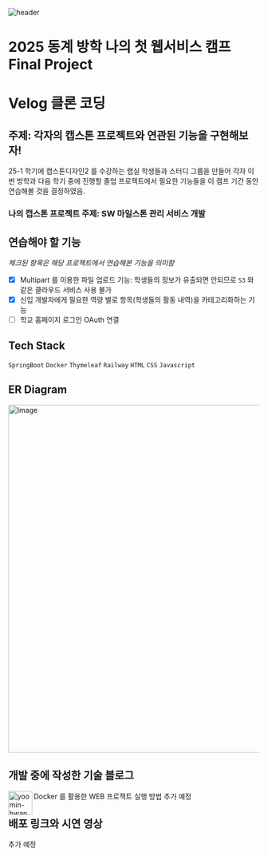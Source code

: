 ![header](https://capsule-render.vercel.app/api?type=wave&color=auto&height=300&section=header&text=Yoolog&fontSize=70)

# 2025 동계 방학 나의 첫 웹서비스 캠프 Final Project
# Velog 클론 코딩
## 주제: 각자의 캡스톤 프로젝트와 연관된 기능을 구현해보자!
25-1 학기에 캡스톤디자인2 를 수강하는 랩실 학생들과 스터디 그룹을 만들어 각자 이번 방학과 다음 학기 중에 진행할 졸업 프로젝트에서 필요한 기능들을 이 캠프 기간 동안 연습해볼 것을 결정하였음.

### 나의 캡스톤 프로젝트 주제: SW 마일스톤 관리 서비스 개발

## 연습해야 할 기능
_체크된 항목은 해당 프로젝트에서 연습해본 기능을 의미함_
- [x] Multipart 를 이용한 파일 업로드 기능: 학생들의 정보가 유출되면 안되므로 `S3` 와 같은 클라우드 서비스 사용 불가
- [x] 신입 개발자에게 필요한 역량 별로 항목(학생들의 활동 내역)을 카테고리화하는 기능
- [ ] 학교 홈페이지 로그인 OAuth 연결

## Tech Stack
`SpringBoot` `Docker` `Thymeleaf` `Railway` `HTML` `CSS` `Javascript`

## ER Diagram
<img width="697" alt="Image" src="https://github.com/user-attachments/assets/c95803d6-f078-45e3-aa07-aa0cc7eb08f6" />

## 개발 중에 작성한 기술 블로그
[<img align="left" alt="yoomin-hwang | velog" width="48px" src="https://img.icons8.com/color/48/000000/blog.png" />][website]

[website]: https://velog.io/@peanuts/Docker-%EB%A5%BC-%ED%86%B5%ED%95%B4-MariaDB-%EC%8B%A4%ED%96%89-%EB%B0%8F-DBeaver-%EC%A0%91%EC%86%8D%ED%95%98%EA%B8%B0
    Docker 를 활용한 WEB 프로젝트 실행 방법
추가 예정


## 배포 링크와 시연 영상
추가 예정